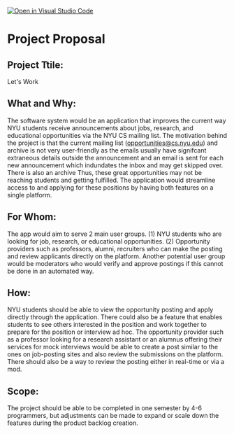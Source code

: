 [![Open in Visual Studio Code](https://classroom.github.com/assets/open-in-vscode-c66648af7eb3fe8bc4f294546bfd86ef473780cde1dea487d3c4ff354943c9ae.svg)](https://classroom.github.com/online_ide?assignment_repo_id=8402715&assignment_repo_type=AssignmentRepo)

# Project Proposal

## Project Ttile: 
Let's Work 

## What and Why: 
The software system would be an application that improves the current way NYU students receive announcements about jobs, research, and educational opportunities via the NYU CS mailing list. 
The motivation behind the project is that the current mailing list (opportunities@cs.nyu.edu) and archive is not very user-friendly as the emails usually have signifcant extraneous details outside the announcement and an email is sent for each new announcement which indundates the inbox and may get skipped over. There is also an archive Thus, these great opportunities may not be reaching students and getting fulfilled. 
The application would streamline access to and applying for these positions by having both features on a single platform. 

## For Whom: 
The app would aim to serve 2 main user groups. (1) NYU students who are looking for job, research, or educational opportunities. (2) Opportunity providers such as professors, alumni, recruiters who can make the posting and review applicants directly on the platform. 
Another potential user group would be moderators who would verify and approve postings if this cannot be done in an automated way. 

## How: 
NYU students should be able to view the opportunity posting and apply directly through the application. There could also be a feature that enables students to see others interested in the position and work together to prepare for the position or interview ad hoc. 
The opportunity provider such as a professor looking for a research assistant or an alumnus offering their services for mock interviews would be able to create a post similar to the ones on job-posting sites and also review the submissions on the platform. 
There should also be a way to review the posting either in real-time or via a mod. 

## Scope: 
The project should be able to be completed in one semester by 4-6 programmers, but adjustments can be made to expand or scale down the features during the product backlog creation. 